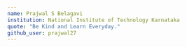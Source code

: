 ```yaml
---
name: Prajwal S Belagavi
institution: National Institute of Technology Karnataka
quote: "Be Kind and Learn Everyday."
github_user: prajwal27
---
```

